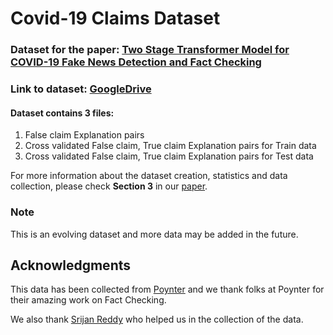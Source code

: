 # Covid-19 Claims Dataset


### Dataset for the paper:  [Two Stage Transformer Model for COVID-19 Fake News Detection and Fact Checking](https://arxiv.org/abs/2011.13253)

### Link to dataset: [GoogleDrive](https://drive.google.com/drive/folders/1Jr5oZ_aUGgzHmik0uQF56uix9QZ3CvFe?usp=sharing)

####  Dataset contains 3 files:

1. False claim Explanation pairs
2. Cross validated False claim, True claim Explanation pairs for Train data
3. Cross validated False claim, True claim Explanation pairs for Test data

For more information about the dataset creation, statistics and data collection, please check **Section 3** in our [paper](https://arxiv.org/abs/2011.13253).

### Note
This is an evolving dataset and more data may be added in the future.

## Acknowledgments
This data has been collected from [Poynter](https://www.poynter.org/ifcn/) and we thank folks at Poynter for their amazing work on Fact Checking.

We also thank [Srijan Reddy](https://github.com/srijanreddy98) who helped us in the collection of the data.


